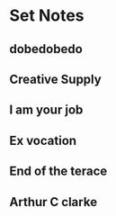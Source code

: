 


# Set Notes

## dobedobedo


## Creative Supply


## I am your job


## Ex vocation


## End of the terace


## Arthur C clarke
